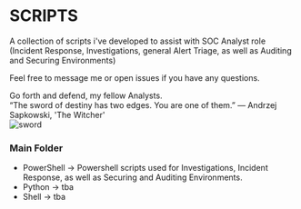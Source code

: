# SCRIPTS

A collection of scripts i've developed to assist with SOC Analyst role
<br>(Incident Response, Investigations, general Alert Triage, as well as Auditing and Securing Environments)


Feel free to message me or open issues if you have any questions.

Go forth and defend, my fellow Analysts.
<br>“The sword of destiny has two edges. You are one of them.” ― Andrzej Sapkowski, 'The Witcher' 
<br>![sword](https://user-images.githubusercontent.com/36876011/209583168-b7ab3507-5410-4fee-b4a1-8f5096827f44.gif)

### Main Folder

- PowerShell -> Powershell scripts used for Investigations, Incident Response, as well as Securing and Auditing Environments.
- Python -> tba
- Shell -> tba
